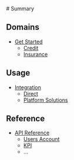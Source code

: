 ‌# Summary​

## Domains

* [Get Started](get-started/README.md)
    * [Credit](get-started/credit.md)
    * [Insurance](get-started/insurance.md)

## Usage

* [Integration](integration-guides/README.md)
    * [Direct](integration-guides/direct.md)
    * [Platform Solutions](integration-guides/platform-solutions.md)

## Reference

* [API Reference](api-reference/README.md)
    * [Users Account](api-reference/users-account.md)
    * [KPI](api-reference/kpi.md)
    * ...